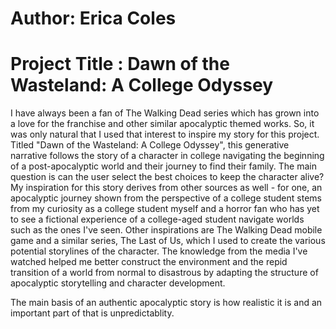 # Author: Erica Coles
# Project Title : Dawn of the Wasteland: A College Odyssey

I have always been a fan of The Walking Dead series which has grown into a love for the franchise and other similar apocalyptic themed works. So, it was only natural that I used that interest to inspire my story
for this project. Titled "Dawn of the Wasteland: A College Odyssey", this generative narrative follows the story of a character in college navigating the beginning of a post-apocalyptic world and their journey to find their family. The main question is can the user select the best choices to keep the character alive? My inspiration for this story derives from other sources as well - for one, an apocalyptic journey shown from the perspective of a college student stems from my curiosity as a college student myself and a horror fan who has yet to see a fictional experience of a college-aged student navigate worlds such as the ones I've seen. Other inspirations are The Walking Dead mobile game and a similar series, The Last of Us, which I used to create the various potential storylines of the character. The knowledge from the media I've watched helped me better construct the environment and the repid transition of a world from normal to disastrous by adapting the structure of apocalyptic storytelling and character development.

The main basis of an authentic apocalyptic story is how realistic it is and an important part of that is unpredictablity. 
